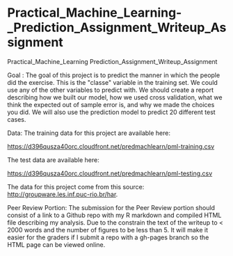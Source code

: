 # Practical_Machine_Learning-_Prediction_Assignment_Writeup_Assignment
Practical_Machine_Learning
Prediction_Assignment_Writeup_Assignment

Goal : The goal of this project is to predict the manner in which the people did the exercise. This is the "classe" variable in the training set. We could use any of the other variables to predict with. We should create a report describing how we built our model, how we used cross validation, what we think the expected out of sample error is, and why we made the choices you did. We will also use the prediction model to predict 20 different test cases.

Data: The training data for this project are available here:

https://d396qusza40orc.cloudfront.net/predmachlearn/pml-training.csv

The test data are available here:

https://d396qusza40orc.cloudfront.net/predmachlearn/pml-testing.csv

The data for this project come from this source: http://groupware.les.inf.puc-rio.br/har.

Peer Review Portion: The submission for the Peer Review portion should consist of a link to a Github repo with my R markdown and compiled HTML file describing my analysis. Due to the constrain the text of the writeup to < 2000 words and the number of figures to be less than 5. It will make it easier for the graders if I submit a repo with a gh-pages branch so the HTML page can be viewed online.
